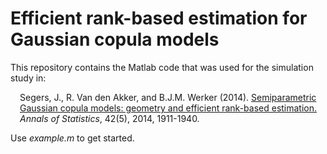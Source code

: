# Efficient rank-based estimation for Gaussian copula models

This repository contains the Matlab code that was used for the simulation study in: 

<P STYLE="margin-left: 15px">
Segers, J., R. Van den Akker, and B.J.M. Werker (2014). 
<a href="https://arxiv.org/pdf/1306.6658.pdf">Semiparametric Gaussian copula models: geometry and efficient rank-based estimation.</a> <i>Annals of Statistics</i>, 42(5), 2014, 1911-1940.
</P>

Use <i>example.m</i> to get started.


